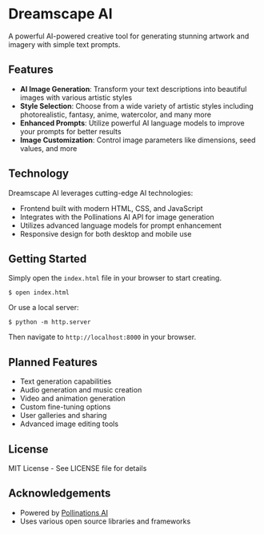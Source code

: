 # Dreamscape AI

A powerful AI-powered creative tool for generating stunning artwork and imagery with simple text prompts.

## Features

- **AI Image Generation**: Transform your text descriptions into beautiful images with various artistic styles
- **Style Selection**: Choose from a wide variety of artistic styles including photorealistic, fantasy, anime, watercolor, and many more
- **Enhanced Prompts**: Utilize powerful AI language models to improve your prompts for better results
- **Image Customization**: Control image parameters like dimensions, seed values, and more

## Technology

Dreamscape AI leverages cutting-edge AI technologies:

- Frontend built with modern HTML, CSS, and JavaScript
- Integrates with the Pollinations AI API for image generation
- Utilizes advanced language models for prompt enhancement
- Responsive design for both desktop and mobile use

## Getting Started

Simply open the `index.html` file in your browser to start creating.

```
$ open index.html
```

Or use a local server:

```
$ python -m http.server
```

Then navigate to `http://localhost:8000` in your browser.

## Planned Features

- Text generation capabilities
- Audio generation and music creation
- Video and animation generation
- Custom fine-tuning options
- User galleries and sharing
- Advanced image editing tools

## License

MIT License - See LICENSE file for details

## Acknowledgements

- Powered by [Pollinations AI](https://pollinations.ai)
- Uses various open source libraries and frameworks 